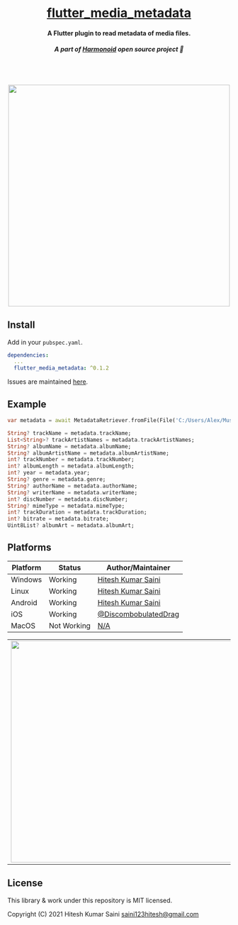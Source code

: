 <h1 align='center'><a href='https://github.com/alexmercerind/flutter_media_metadata'>flutter_media_metadata</a></h1>
<h4 align='center'>A Flutter plugin to read metadata of media files.</h4>
<h5 align='center'>A part of <a href='https://github.com/alexmercerind/harmonoid'>Harmonoid</a> open source project 💜</h5>
<br></br>
<p align='center'><img src='https://github.com/alexmercerind/flutter_media_metadata/blob/assets/linux_active.png?raw=true' height='500'></img></p>

## Install

Add in your `pubspec.yaml`.

```yaml
dependencies:
  ...
  flutter_media_metadata: ^0.1.2
```

Issues are maintained [here](https://github.com/alexmercerind/harmonoid).

## Example

```dart
var metadata = await MetadataRetriever.fromFile(File('C:/Users/Alex/Music/SampleMusic.OGG'))

String? trackName = metadata.trackName;
List<String>? trackArtistNames = metadata.trackArtistNames;
String? albumName = metadata.albumName;
String? albumArtistName = metadata.albumArtistName;
int? trackNumber = metadata.trackNumber;
int? albumLength = metadata.albumLength;
int? year = metadata.year;
String? genre = metadata.genre;
String? authorName = metadata.authorName;
String? writerName = metadata.writerName;
int? discNumber = metadata.discNumber;
String? mimeType = metadata.mimeType;
int? trackDuration = metadata.trackDuration;
int? bitrate = metadata.bitrate;
Uint8List? albumArt = metadata.albumArt;
```

## Platforms

|Platform|Status         |Author/Maintainer                                             |                                                  
|--------|---------------|--------------------------------------------------------------|
|Windows |Working        |[Hitesh Kumar Saini](https://github.com/alexmercerind)        |
|Linux   |Working        |[Hitesh Kumar Saini](https://github.com/alexmercerind)        |
|Android |Working        |[Hitesh Kumar Saini](https://github.com/alexmercerind)        |
|iOS     |Working        |[@DiscombobulatedDrag](https://github.com/DiscombobulatedDrag)|
|MacOS   |Not Working    |[N/A](#)                                                      |

<table>
<tr>
<td>
<img src='https://github.com/alexmercerind/flutter_media_metadata/blob/assets/android.png?raw=true' height='500'></img>
</td>
<td>
<img src='https://github.com/alexmercerind/flutter_media_metadata/blob/assets/windows_active.png?raw=true' height='500'></img>
</td>
</tr>
</table>

## License 

This library & work under this repository is MIT licensed.

Copyright (C) 2021 Hitesh Kumar Saini <saini123hitesh@gmail.com>
